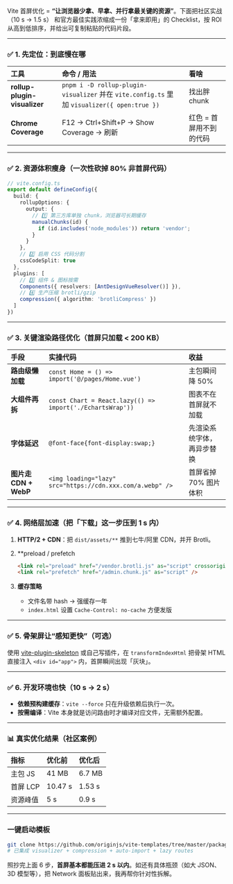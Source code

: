 Vite 首屏优化 = **“让浏览器少拿、早拿、并行拿最关键的资源”**。下面把社区实战（10 s → 1.5 s） 和官方最佳实践浓缩成一份「拿来即用」的 Checklist，按 ROI 从高到低排序，并给出可复制粘贴的代码片段。

---
### ✅ 1. 先定位：到底慢在哪

| 工具                           | 命令 / 用法                                                                                 | 看啥            |
| :--------------------------- | :-------------------------------------------------------------------------------------- | :------------ |
| **rollup-plugin-visualizer** | `pnpm i -D rollup-plugin-visualizer` 并在 `vite.config.ts` 里加 `visualizer({ open:true })` | 找出胖 chunk     |
| **Chrome Coverage**          | F12 → Ctrl+Shift+P → Show Coverage → 刷新                                                 | 红色 = 首屏用不到的代码 |

---
### ✅ 2. 资源体积瘦身（一次性砍掉 80% 非首屏代码）


```ts
// vite.config.ts
export default defineConfig({
  build: {
    rollupOptions: {
      output: {
        // 1️⃣ 第三方库单独 chunk，浏览器可长期缓存
        manualChunks(id) {
          if (id.includes('node_modules')) return 'vendor';
        }
      }
    },
    // 2️⃣ 启用 CSS 代码分割
    cssCodeSplit: true
  },
  plugins: [
    // 3️⃣ 组件 & 图标按需
    Components({ resolvers: [AntDesignVueResolver()] }),
    // 4️⃣ 生产压缩 brotli/gzip
    compression({ algorithm: 'brotliCompress' })
  ]
})
```

---
### ✅ 3. 关键渲染路径优化（首屏只加载 < 200 KB）

| 手段                 | 实操代码                                                      | 收益            |
| :----------------- | :-------------------------------------------------------- | :------------ |
| **路由级懒加载**         | `const Home = () => import('@/pages/Home.vue')`           | 主包瞬间降 50%     |
| **大组件再拆**          | `const Chart = React.lazy(() => import('./EchartsWrap'))` | 图表不在首屏就不加载    |
| **字体延迟**           | `@font-face{font-display:swap;}`                          | 先渲染系统字体，再异步替换 |
| **图片走 CDN + WebP** | `<img loading="lazy" src="https://cdn.xxx.com/a.webp" />` | 首屏省掉 70% 图片体积 |

---
### ✅ 4. 网络层加速（把「下载」这一步压到 1 s 内）

1. **HTTP/2 + CDN**：把 `dist/assets/**` 推到七牛/阿里 CDN，并开 Brotli。
2. **preload / prefetch
    
    ```html
    <link rel="preload" href="/vendor.brotli.js" as="script" crossorigin />
    <link rel="prefetch" href="/admin.chunk.js" as="script" />
    ```
    
3. **缓存策略**
    
    - 文件名带 hash → 强缓存一年
    - `index.html` 设置 `Cache-Control: no-cache` 方便发版

---
### ✅ 5. 骨架屏让“感知更快”（可选）

使用 [vite-plugin-skeleton](https://github.com/jackieku/vue-skeleton-webpack-plugin) 或自己写插件，在 `transformIndexHtml` 把骨架 HTML 直接注入 `<div id="app">` 内，首屏瞬间出现「灰块」。

---
### ✅ 6. 开发环境也快（10 s → 2 s）

- **依赖预构建缓存**：`vite --force` 只在升级依赖后执行一次。
- **按需编译**：Vite 本身就是访问路由时才编译对应文件，无需额外配置。

---
### 📊 真实优化结果（社区案例）

|指标|优化前|优化后|
|:--|:--|:--|
|主包 JS|41 MB|6.7 MB|
|首屏 LCP|10.47 s|1.53 s|
|资源峰值|5 s|0.9 s|

---

### 一键启动模板

```bash
git clone https://github.com/originjs/vite-templates/tree/master/packages/vue3
# 已集成 visualizer + compression + auto-import + lazy routes
```

照抄完上面 6 步，**首屏基本都能压进 2 s 以内**。如还有具体瓶颈（如大 JSON、3D 模型等），把 Network 面板贴出来，我再帮你针对性拆解。